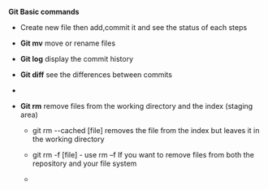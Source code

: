 **Git Basic commands**
- Create new file then add,commit it and see the status of each steps


- **Git mv** move or rename files
- **Git log** display the commit history
- **Git diff** see the differences between commits ​

- 
     
- **Git rm** remove files from the working directory and the index (staging area)​
  - git rm --cached [file] removes the file from the index but leaves it in the working directory​
  - git rm -f [file] - use rm –f If you want to remove files from both the repository and your file system
 
  - 
